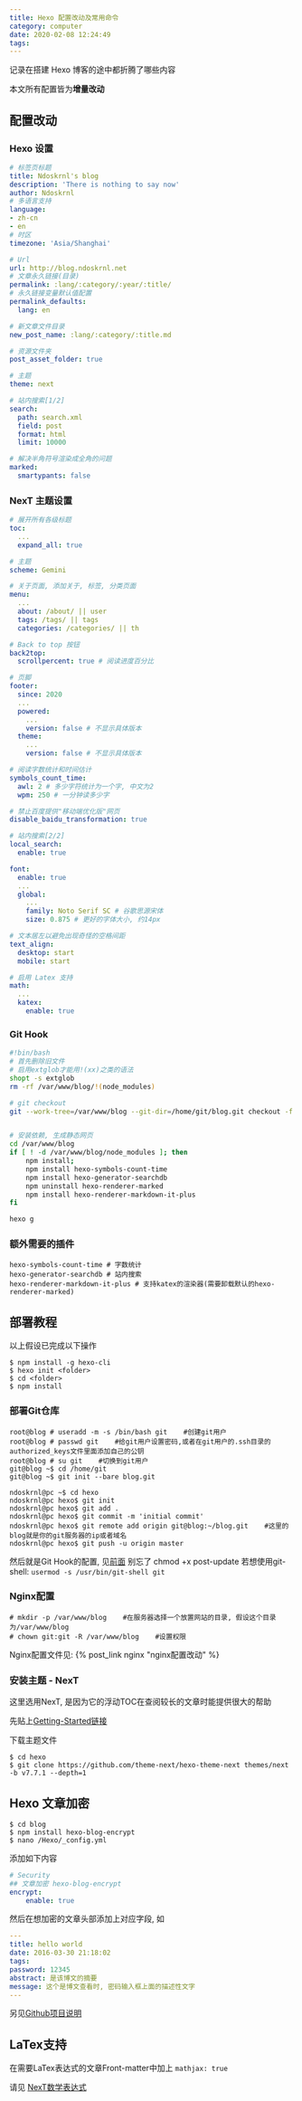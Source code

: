 ```yaml
---
title: Hexo 配置改动及常用命令
category: computer
date: 2020-02-08 12:24:49
tags:
---
```


记录在搭建 Hexo 博客的途中都折腾了哪些内容

本文所有配置皆为**增量改动**

<!-- more -->

## 配置改动

### Hexo 设置

```yml hexo/_config.yml
# 标签页标题
title: Ndoskrnl's blog
description: 'There is nothing to say now'
author: Ndoskrnl
# 多语言支持
language:
- zh-cn
- en
# 时区
timezone: 'Asia/Shanghai'

# Url
url: http://blog.ndoskrnl.net
# 文章永久链接(目录)
permalink: :lang/:category/:year/:title/
# 永久链接变量默认值配置
permalink_defaults:
  lang: en

# 新文章文件目录
new_post_name: :lang/:category/:title.md

# 资源文件夹
post_asset_folder: true

# 主题
theme: next

# 站内搜索[1/2]
search:
  path: search.xml
  field: post
  format: html
  limit: 10000

# 解决半角符号渲染成全角的问题
marked:
  smartypants: false
```

### NexT 主题设置

```yml hexo/theme/next/_config.yml
# 展开所有各级标题
toc:
  ...
  expand_all: true

# 主题
scheme: Gemini

# 关于页面, 添加关于, 标签, 分类页面
menu:
  ...
  about: /about/ || user
  tags: /tags/ || tags
  categories: /categories/ || th

# Back to top 按钮
back2top:
  scrollpercent: true # 阅读进度百分比

# 页脚
footer:
  since: 2020
  ...
  powered:
    ...
    version: false # 不显示具体版本
  theme:
    ...
    version: false # 不显示具体版本

# 阅读字数统计和时间估计
symbols_count_time:
  awl: 2 # 多少字符统计为一个字, 中文为2
  wpm: 250 # 一分钟读多少字

# 禁止百度提供"移动端优化版"网页
disable_baidu_transformation: true

# 站内搜索[2/2]
local_search:
  enable: true

font:
  enable: true
  ...
  global:
    ...
    family: Noto Serif SC # 谷歌思源宋体
    size: 0.875 # 更好的字体大小, 约14px

# 文本居左以避免出现奇怪的空格间距
text_align:
  desktop: start
  mobile: start

# 启用 Latex 支持
math:
  ...
  katex:
    enable: true
```

### Git Hook

```bash /home/git/blog.git/hooks/post-update
#!bin/bash
# 首先删除旧文件
# 启用extglob才能用!(xx)之类的语法
shopt -s extglob
rm -rf /var/www/blog/!(node_modules)

# git checkout
git --work-tree=/var/www/blog --git-dir=/home/git/blog.git checkout -f


# 安装依赖, 生成静态网页
cd /var/www/blog
if [ ! -d /var/www/blog/node_modules ]; then
    npm install;
    npm install hexo-symbols-count-time
    npm install hexo-generator-searchdb
    npm uninstall hexo-renderer-marked
    npm install hexo-renderer-markdown-it-plus
fi

hexo g
```

### 额外需要的插件

```
hexo-symbols-count-time # 字数统计
hexo-generator-searchdb # 站内搜索
hexo-renderer-markdown-it-plus # 支持katex的渲染器(需要卸载默认的hexo-renderer-marked)
```

## 部署教程

以上假设已完成以下操作

```console
$ npm install -g hexo-cli
$ hexo init <folder>
$ cd <folder>
$ npm install
```

### 部署Git仓库

```console
root@blog # useradd -m -s /bin/bash git    #创建git用户
root@blog # passwd git    #给git用户设置密码,或者在git用户的.ssh目录的authorized_keys文件里面添加自己的公钥
root@blog # su git    #切换到git用户
git@blog ~$ cd /home/git
git@blog ~$ git init --bare blog.git

ndoskrnl@pc ~$ cd hexo
ndoskrnl@pc hexo$ git init
ndoskrnl@pc hexo$ git add .
ndoskrnl@pc hexo$ git commit -m 'initial commit'
ndoskrnl@pc hexo$ git remote add origin git@blog:~/blog.git    #这里的blog就是你的git服务器的ip或者域名
ndoskrnl@pc hexo$ git push -u origin master
```

然后就是Git Hook的配置, 见[前面](#Git-Hook)
别忘了 chmod +x post-update
若想使用git-shell: `usermod -s /usr/bin/git-shell git`

### Nginx配置

```console
# mkdir -p /var/www/blog    #在服务器选择一个放置网站的目录, 假设这个目录为/var/www/blog
# chown git:git -R /var/www/blog    #设置权限
```

Nginx配置文件见: {% post_link nginx "nginx配置改动" %}

### 安装主题 - NexT

这里选用NexT, 是因为它的浮动TOC在查阅较长的文章时能提供很大的帮助

先贴上[Getting-Started链接](https://theme-next.org/docs/getting-started/#Configuring-Menu-Items)

下载主题文件

```console
$ cd hexo
$ git clone https://github.com/theme-next/hexo-theme-next themes/next -b v7.7.1 --depth=1
```

## Hexo 文章加密

```console
$ cd blog
$ npm install hexo-blog-encrypt
$ nano /Hexo/_config.yml
```
添加如下内容
```yml
# Security
## 文章加密 hexo-blog-encrypt
encrypt:
    enable: true
```
然后在想加密的文章头部添加上对应字段, 如
```yml
---
title: hello world
date: 2016-03-30 21:18:02
tags:
password: 12345
abstract: 是该博文的摘要
message: 这个是博文查看时, 密码输入框上面的描述性文字
---
```

另见[Github项目说明](https://github.com/MikeCoder/hexo-blog-encrypt/blob/master/ReadMe.zh.md)

## LaTex支持

在需要LaTex表达式的文章Front-matter中加上 `mathjax: true`

请见 [NexT数学表达式](https://theme-next.org/docs/third-party-services/math-equations)